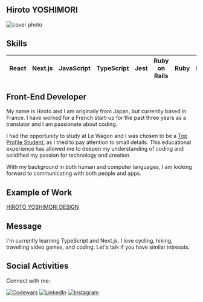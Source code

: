 ## Hiroto YOSHIMORI

![cover photo](https://media.licdn.com/dms/image/C4E16AQHXyIXLsKlk_A/profile-displaybackgroundimage-shrink_350_1400/0/1639091707686?e=1678924800&v=beta&t=HTpd__ZPqyp-ngWf2qMDPLX3xVhBcHgXJhILsDx4OE4)

## Skills

| React | Next.js | JavaScript | TypeScript | Jest | Ruby on Rails | Ruby | HTML | CSS | SQL |
|-------|---------|------------|------------|------|---------------|------|------|-----|-----|


## Front-End Developer

My name is Hiroto and I am originally from Japan, but currently based in France. I have worked for a French start-up for the past three years as a translator and I am passionate about coding.

I had the opportunity to study at Le Wagon and I was chosen to be a <a href="https://kitt.lewagon.com/newsletters/477/public_show?signature=aabc3f95f39b304e820a49d51f36674fbb9a1c25">Top Profile Student</a>, as I tried to pay attention to small details. This educational experience has allowed me to deepen my understanding of coding and solidified my passion for technology and creation. 

With my background in both human and computer languages, I am looking forward to communicating with both people and apps.

## Example of Work

[HIROTO YOSHIMORI DESIGN](https://hyoshimori-portfolio.netlify.app/)

## Message
I'm currently learning TypeScript and Next.js. I love cycling, hiking, travelling video games, and coding. Let's talk if you have similar intressts.

## Social Activities

Connect with me:

<p align="left">
  <a href="https://www.codewars.com/users/hyoshimori" target="_blank"><img alt="Codewars" src="https://img.shields.io/badge/Codewars-6kyu-green?style=flat&logo=codewars"></a>
  <a href="https://www.linkedin.com/in/hiroto-yoshimori/" target="_blank"><img alt="LinkedIn" src="https://img.shields.io/badge/LinkedIn-Hiroto%20Yoshimori-blue?style=flat&logo=linkedin"></a>
  <a href="https://www.instagram.com/hiro_y_photo/" target="_blank"><img alt="Instagram" src="https://img.shields.io/badge/Instagram-hiro__y__photo-pink?style=flat&logo=instagram"></a>
</p>
